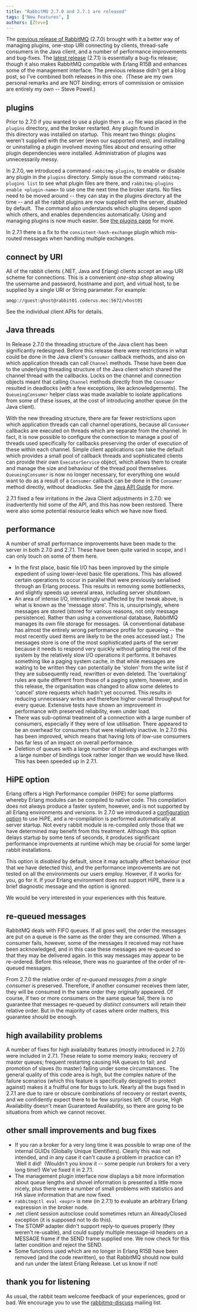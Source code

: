 ```yaml
---
title: "RabbitMQ 2.7.0 and 2.7.1 are released"
tags: ["New Features", ]
authors: [Zteve]
---
```


The [previous release of RabbitMQ](http://lists.rabbitmq.com/pipermail/rabbitmq-discuss/2011-November/016069.html) (2.7.0) brought with it a better way of managing plugins, one-stop URI connecting by clients, thread-safe consumers in the Java client, and a number of performance improvements and bug-fixes. The [latest release](http://lists.rabbitmq.com/pipermail/rabbitmq-discuss/2011-December/016941.html) (2.7.1) is essentially a bug-fix release; though it also makes RabbitMQ compatible with Erlang R15B and enhances some of the management interface. The previous release didn't get a blog post, so I've combined both releases in this one.  (These are my own personal remarks and are NOT binding; errors of commission or omission are entirely my own -- Steve Powell.)

<!-- truncate -->

## plugins

Prior to 2.7.0 if you wanted to use a plugin then a `.ez` file was placed in the `plugins` directory, and the broker restarted. Any plugin found in this directory was installed on startup.  This meant two things: plugins weren't supplied with the server (even our supported ones), and installing or uninstalling a plugin involved moving files about *and* ensuring other plugin dependencies were installed. Administration of plugins was unnecessarily messy.

In 2.7.0, we introduced a command `rabbitmq-plugins`, to enable or disable any plugin in the `plugins` directory. Simply issue the command `rabbitmq-plugins list` to see what plugin files are there, and `rabbitmq-plugins enable <plugin-name>` to use one the next time the broker starts. No files need to be moved around -- they can stay in the plugins directory all the time -- and all the rabbit plugins are now supplied with the server, disabled by default.  The command also understands which plugins depend upon which others, and enables dependencies automatically. Using and managing plugins is now much easier. See [the plugins page](/docs/plugins) for more.

In 2.7.1 there is a fix to the `consistent-hash-exchange` plugin which mis-routed messages when handling multiple exchanges.

## connect by URI

All of the rabbit clients (.NET, Java and Erlang) clients accept an `amqp` URI scheme for connections. This is a convenient *one-stop shop* allowing the username and password, hostname and port, and virtual host, to be supplied by a single URI or String parameter. For example:

```plaintext
amqp://guest:ghost@rabbit01.coderus.moc:5672/vhost01
```

See the individual client APIs for details.

## Java threads

In Release 2.7.0 the threading structure of the Java client has been significantly redesigned. Before this release there were restrictions in what could be done in the Java client's `Consumer` callback methods, and also on which application threads can call `Channel` methods. These have been due to the underlying threading structure of the Java client which shared the channel thread with the callbacks. Locks on the channel and connection objects meant that calling `Channel` methods directly from the `Consumer` resulted in deadlocks (with a few exceptions, like acknowledgements). The `QueueingConsumer` helper class was made available to isolate applications from some of these issues, at the cost of introducing another queue (in the Java client).

With the new threading structure, there are far fewer restrictions upon which application threads can call channel operations, because all `Consumer` callbacks are executed on threads which are separate from the channel. In fact, it is now possible to configure the connection to manage a pool of threads used specifically for callbacks  preserving the order of execution of these within each channel. Simple client applications can take the default which provides a small pool of callback threads and sophisticated clients can provide their own `ExecutorService` object, which allows them to create and manage the size and behaviour of the thread pool themselves. `QueueingConsumer` is now no longer necessary, for everything one would want to do as a result of a `Consumer` callback can be done in the `Consumer` method directly, without deadlocks.  See the [Java API Guide](/client-libraries/java-api-guide) for more.

2.7.1 fixed a few irritations in the Java Client adjustments in 2.7.0: we inadvertently hid some of the API, and this has now been restored. There were also some potential resource leaks which we have now fixed.

## performance

A number of small performance improvements have been made to the server in both 2.7.0 and 2.7.1. These have been quite varied in scope, and I can only touch on some of them here.

* In the first place, basic file I/O has been improved by the simple expedient of using lower-level basic file operations. This has allowed certain operations to occur in parallel that were previously serialised through an Erlang process. This results in removing some bottlenecks, and slightly speeds up several areas, including server shutdown.
* An area of intense I/O, interestingly unaffected by the tweak above, is what is known as the 'message store'. This is, unsurprisingly, where messages are stored (stored for various reasons, not only message persistence). Rather than using a conventional database, RabbitMQ manages its own file storage for messages.  (A conventional database has almost the entirely wrong performance profile for queueing -- the most recently used items are likely to be the ones accessed last.)  The messages store is one of the most sophisticated parts of the server because it needs to respond very quickly without gating the rest of the system by the relatively slow I/O operations it performs. It behaves something like a paging system cache, in that while messages are waiting to be written they can potentially be 'stolen' from the write list if they are subsequently read, rewritten or even deleted. The 'overtaking' rules are quite different from those of a paging system, however, and in this release, the organisation was changed to allow some deletes to 'cancel' store requests which hadn't yet occurred. This results in reducing unnecessary writes and therefore higher overall throughput for every queue. Extensive tests have shown an improvement in performance with preserved reliability, even under load.
* There was sub-optimal treatment of a connection with a large number of consumers, especially if they were of low utilisation. There appeared to be an overhead for consumers that were relatively inactive. In 2.7.0 this has been improved, which means that having lots of low-use consumers has far less of an impact on overall performance.
* Deletion of queues with a large number of bindings and exchanges with a large number of bindings took rather longer than we would have liked. This has been speeded up in 2.7.1.

## HiPE option

Erlang offers a High Performance compiler (HiPE) for some platforms whereby Erlang modules can be compiled to native code. This compilation does not always produce a faster system, however, and is not supported by all Erlang environments and versions. In 2.7.0 we introduced a [configuration option](/docs/configure) to use HiPE, and a re-compilation is performed automatically at server startup. Not every rabbit module is re-compiled only those that we have determined may benefit from this treatment. Although this option delays startup by some tens of seconds, it produces significant performance improvements at runtime which may be crucial for some larger rabbit installations.

This option is *disabled* by default, since it may actually affect behaviour (not that we have detected this), and the performance improvements are not tested on all the environments our users employ. However, if it works for you, go for it. If your Erlang environment does not support HiPE, there is a brief diagnostic message and the option is ignored.

We would be very interested in your experiences with this feature.

## re-queued messages

RabbitMQ deals with FIFO queues. If all goes well, the order the messages are put on a queue is the same as the order they are consumed. When a consumer fails, however, some of the messages it received may not have been acknowledged, and in this case these messages are re-queued so that they may be delivered again. In this way messages may appear to be re-ordered. Before this release, there was no guarantee of the order of re-queued messages.

From 2.7.0 the relative order *of re-queued messages from a single consumer* is preserved. Therefore, if another consumer receives them later, they will be consumed in the same order they originally appeared. Of course, if two or more consumers on the same queue fail, there is no guarantee that messages re-queued by *distinct* consumers will retain their relative order. But in the majority of cases where order matters, this guarantee should be enough.

## high availability problems

A number of fixes for high availability features (mostly introduced in 2.7.0) were included in 2.7.1. These relate to some memory leaks; recovery of master queues; frequent restarting causing HA queues to fail; and promotion of slaves (to master) failing under some circumstances.  The general quality of this code area is high, but the complex nature of the failure scenarios (which this feature is specifically designed to protect against) makes it a fruitful one for bugs to lurk. Nearly all the bugs fixed in 2.7.1 are due to rare or obscure combinations of recovery or restart events, and we confidently expect there to be few surprises left. Of course, High Availability doesn't mean Guaranteed Availability, so there are going to be situations from which we cannot recover.

## other small improvements and bug fixes

* If you ran a broker for a very long time it was possible to wrap one of the internal GUIDs (Globally Unique IDentifiers). Clearly this was not intended, and in any case it can't cause a problem in practice can it?  Well it did!  (Wouldn't you know it -- some people run brokers for a very long time!) We've fixed it in 2.7.1.
* The management plugin interface now displays a bit more information about queue lengths and shovel information is presented a little more nicely, plus there were a number of small problems with statistics and HA slave information that are now fixed.
* `rabbitmqctl eval <expr>` is new (in 2.7.1) to evaluate an arbitrary Erlang expression in the broker node.
* .net client session autoclose could sometimes return an AlreadyClosed exception (it is supposed not to do this).
* The STOMP adapter didn't support reply-to queues properly (they weren't re-usable), and could supply multiple message-id headers on a MESSAGE frame if the SEND frame supplied one. We now check for this latter condition and reject the SEND.
* Some functions used which are no longer in Erlang R15B have been removed (and the code rewritten), so that RabbitMQ should now build and run under the latest Erlang Release. Let us know if not!

## thank you for listening

As usual, the rabbit team welcome feedback of your experiences, good or bad. We encourage you to use the [rabbitmq-discuss](https://lists.rabbitmq.com/cgi-bin/mailman/listinfo/rabbitmq-discuss) mailing list.
